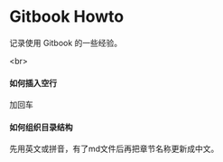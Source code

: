 # Gitbook Howto

记录使用 Gitbook 的一些经验。

&lt;br&gt;

#### 如何插入空行

加回车

#### 如何组织目录结构

先用英文或拼音，有了md文件后再把章节名称更新成中文。

